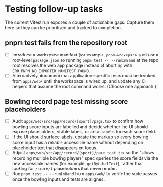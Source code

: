 # Testing follow-up tasks

The current Vitest run exposes a couple of actionable gaps. Capture them here so they can be prioritized and tracked to completion.

## pnpm test fails from the repository root
- [ ] Introduce a workspace manifest (for example, `pnpm-workspace.yaml`) or a root-level `package.json` so running `pnpm test -- --runInBand` at the repo root resolves the web app package instead of aborting with `ERR_PNPM_NO_IMPORTER_MANIFEST_FOUND`.
- [ ] Alternatively, document that application-specific tests must be invoked from `apps/web/` until the workspace is wired up, and update any CI helpers that assume the root command works. (Choose one approach.)

## Bowling record page test missing score placeholders
- [ ] Audit `apps/web/src/app/record/[sport]/page.tsx` to confirm how bowling score inputs are labelled and decide whether the UI should expose placeholders, visible labels, or `aria-label`s for each score field.
- [ ] If the UI should surface labels, update the markup so every bowling score input has a reliable accessible name without depending on placeholder text that disappears on focus.
- [ ] Adjust `apps/web/src/app/record/[sport]/page.test.tsx` so the "allows recording multiple bowling players" spec queries the score fields via the new accessible names (for example, `getByLabelText`), rather than looking for `/score/i` placeholders that never render.
- [ ] Run `pnpm test -- --runInBand` from `apps/web/` to verify the suite passes once the bowling inputs and tests are aligned.
